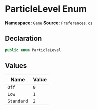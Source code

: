 # ParticleLevel Enum

**Namespace:** `Game`
**Source:** `Preferences.cs`

## Declaration

```csharp
public enum ParticleLevel
```

## Values

| Name | Value |
|------|-------|
| `Off` | `0` |
| `Low` | `1` |
| `Standard` | `2` |

